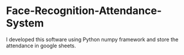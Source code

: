 # Face-Recognition-Attendance-System
I developed this software using Python numpy framework and store the attendance in google sheets.
